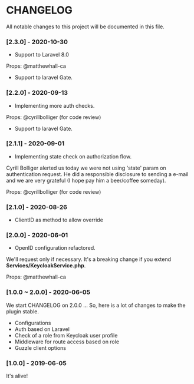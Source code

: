 # CHANGELOG

All notable changes to this project will be documented in this file.

### [2.3.0] - 2020-10-30

* Support to Laravel 8.0

Props: @matthewhall-ca

* Support to laravel Gate.

### [2.2.0] - 2020-09-13

* Implementing more auth checks.

Props: @cyrillbolliger (for code review)

* Support to laravel Gate.

### [2.1.1] - 2020-09-01

* Implementing state check on authorization flow.

Cyrill Bolliger alerted us today we were not using 'state' param on authentication request.
He did a responsible disclosure to sending a e-mail and we are very grateful (I hope pay him a beer/coffee someday).

Props: @cyrillbolliger (for code review)

### [2.1.0] - 2020-08-26

* ClientID as method to allow override

### [2.0.0] - 2020-06-01

* OpenID configuration refactored.

We'll request only if necessary.
It's a breaking change if you extend **Services/KeycloakService.php**.

Props: @matthewhall-ca

### [1.0.0 ~ 2.0.0] - 2020-06-05

We start CHANGELOG on 2.0.0 ...
So, here is a lot of changes to make the plugin stable.

* Configurations
* Auth based on Laravel
* Check of a role from Keycloak user profile
* Middleware for route access based on role
* Guzzle client options

### [1.0.0] - 2019-06-05

It's alive!


